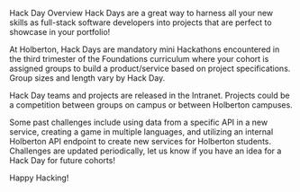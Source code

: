Hack Day Overview
Hack Days are a great way to harness all your new skills as full-stack software developers into projects that are perfect to showcase in your portfolio!
 
At Holberton, Hack Days are mandatory mini Hackathons encountered in the third trimester of the Foundations curriculum where your cohort is assigned groups to build a product/service based on project specifications.  Group sizes and length vary by Hack Day.
 
Hack Day teams and projects are released in the Intranet. Projects could be a competition between groups on campus or between Holberton campuses. 
 
Some past challenges include using data from a specific API in a new service, creating a game in multiple languages, and utilizing an internal Holberton API endpoint to create new services for Holberton students. Challenges are updated periodically, let us know if you have an idea for a Hack Day for future cohorts!
 
Happy Hacking!